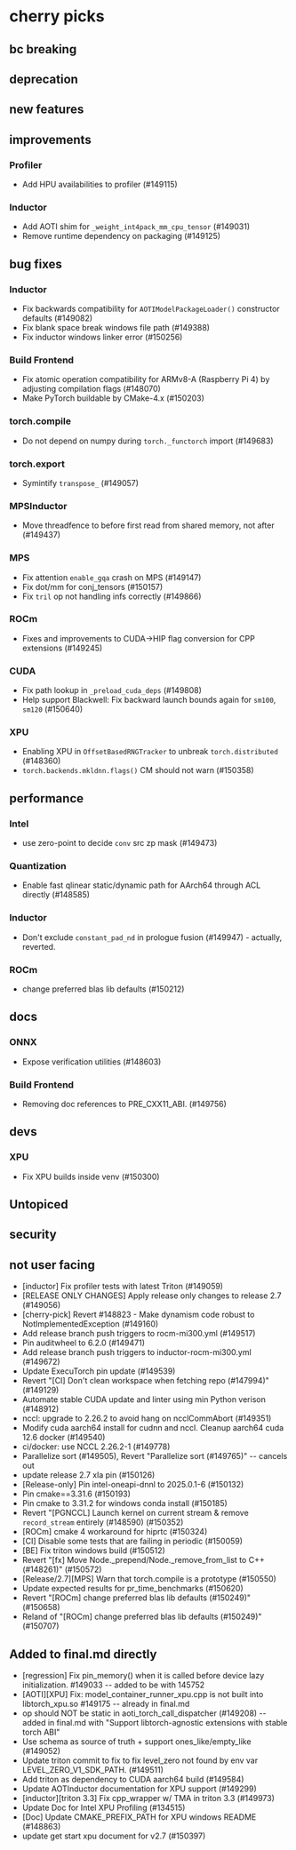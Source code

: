 # cherry picks
## bc breaking


## deprecation


## new features


## improvements
### Profiler
- Add HPU availabilities to profiler (#149115)
### Inductor
- Add AOTI shim for `_weight_int4pack_mm_cpu_tensor` (#149031)
- Remove runtime dependency on packaging (#149125) 


## bug fixes
### Inductor
- Fix backwards compatibility for `AOTIModelPackageLoader()` constructor defaults (#149082)
- Fix blank space break windows file path (#149388)
- Fix inductor windows linker error (#150256)
### Build Frontend
- Fix atomic operation compatibility for ARMv8-A (Raspberry Pi 4) by adjusting compilation flags (#148070)
- Make PyTorch buildable by CMake-4.x (#150203)
### torch.compile
- Do not depend on numpy during `torch._functorch` import (#149683)
### torch.export
- Symintify `transpose_` (#149057)
### MPSInductor
- Move threadfence to before first read from shared memory, not after (#149437)
### MPS
- Fix attention `enable_gqa` crash on MPS (#149147)
- Fix dot/mm for conj_tensors (#150157)
- Fix `tril` op not handling infs correctly (#149866)
### ROCm
- Fixes and improvements to CUDA->HIP flag conversion for CPP extensions (#149245)
### CUDA
- Fix path lookup in `_preload_cuda_deps` (#149808)
- Help support Blackwell: Fix backward launch bounds again for `sm100`, `sm120` (#150640)
### XPU
- Enabling XPU in `OffsetBasedRNGTracker` to unbreak `torch.distributed` (#148360)
- `torch.backends.mkldnn.flags()` CM should not warn (#150358)


## performance
### Intel
- use zero-point to decide `conv` src zp mask (#149473)
### Quantization
- Enable fast qlinear static/dynamic path for AArch64 through ACL directly (#148585)
### Inductor 
- Don't exclude `constant_pad_nd` in prologue fusion (#149947) - actually, reverted.
### ROCm
- change preferred blas lib defaults (#150212)

## docs
### ONNX
- Expose verification utilities (#148603)
### Build Frontend
- Removing doc references to PRE_CXX11_ABI. (#149756)

## devs
### XPU
- Fix XPU builds inside venv (#150300)

## Untopiced
## security


## not user facing
- [inductor] Fix profiler tests with latest Triton (#149059) 
- [RELEASE ONLY CHANGES] Apply release only changes to release 2.7 (#149056)
- [cherry-pick] Revert #148823 - Make dynamism code robust to NotImplementedException (#149160)
- Add release branch push triggers to rocm-mi300.yml (#149517)
- Pin auditwheel to 6.2.0 (#149471)
- Add release branch push triggers to inductor-rocm-mi300.yml (#149672)
- Update ExecuTorch pin update (#149539)
- Revert "[CI] Don't clean workspace when fetching repo (#147994)" (#149129)
- Automate stable CUDA update and linter using min Python verison (#148912)
- nccl: upgrade to 2.26.2 to avoid hang on ncclCommAbort (#149351)
- Modify cuda aarch64 install for cudnn and nccl. Cleanup aarch64 cuda 12.6 docker (#149540)
- ci/docker: use NCCL 2.26.2-1 (#149778)
- Parallelize sort (#149505), Revert "Parallelize sort (#149765)" -- cancels out
- update release 2.7 xla pin (#150126)
- [Release-only] Pin intel-oneapi-dnnl to 2025.0.1-6 (#150132)
- Pin cmake==3.31.6 (#150193)
- Pin cmake to 3.31.2 for windows conda install (#150185)
- Revert "[PGNCCL] Launch kernel on current stream & remove `record_stream` entirely (#148590) (#150352)
- [ROCm] cmake 4 workaround for hiprtc (#150324)
- [CI] Disable some tests that are failing in periodic (#150059)
- [BE] Fix triton windows build (#150512)
- Revert "[fx] Move Node._prepend/Node._remove_from_list to C++ (#148261)" (#150572)
- [Release/2.7][MPS] Warn that torch.compile is a prototype (#150550)
- Update expected results for pr_time_benchmarks (#150620)
- Revert "[ROCm] change preferred blas lib defaults (#150249)" (#150658)
- Reland of "[ROCm] change preferred blas lib defaults (#150249)" (#150707)


## Added to final.md directly
- [regression] Fix pin_memory() when it is called before device lazy initialization. #149033 -- added to be with 145752
- [AOTI][XPU] Fix: model_container_runner_xpu.cpp is not built into libtorch_xpu.so #149175 -- already in final.md
- op should NOT be static in aoti_torch_call_dispatcher (#149208) -- added in final.md with "Support libtorch-agnostic extensions with stable torch ABI"
- Use schema as source of truth + support ones_like/empty_like (#149052)
- Update triton commit to fix to fix level_zero not found by env var LEVEL_ZERO_V1_SDK_PATH. (#149511)
- Add triton as dependency to CUDA aarch64 build (#149584)
- Update AOTInductor documentation for XPU support (#149299)
- [inductor][triton 3.3] Fix cpp_wrapper w/ TMA in triton 3.3 (#149973)
- Update Doc for Intel XPU Profiling (#134515)
- [Doc] Update CMAKE_PREFIX_PATH for XPU windows README (#148863)
- update get start xpu document for v2.7 (#150397)
